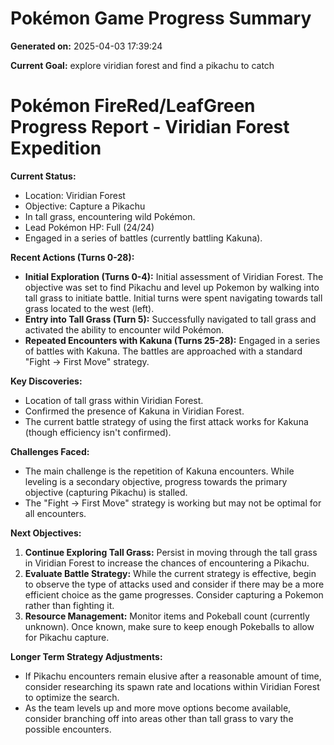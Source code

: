 # Pokémon Game Progress Summary

**Generated on:** 2025-04-03 17:39:24

**Current Goal:** explore viridian forest and find a pikachu to catch

# Pokémon FireRed/LeafGreen Progress Report - Viridian Forest Expedition

**Current Status:**

*   Location: Viridian Forest
*   Objective: Capture a Pikachu
*   In tall grass, encountering wild Pokémon.
*   Lead Pokémon HP: Full (24/24)
*   Engaged in a series of battles (currently battling Kakuna).

**Recent Actions (Turns 0-28):**

*   **Initial Exploration (Turns 0-4):** Initial assessment of Viridian Forest.  The objective was set to find Pikachu and level up Pokemon by walking into tall grass to initiate battle. Initial turns were spent navigating towards tall grass located to the west (left).
*   **Entry into Tall Grass (Turn 5):** Successfully navigated to tall grass and activated the ability to encounter wild Pokémon.
*   **Repeated Encounters with Kakuna (Turns 25-28):** Engaged in a series of battles with Kakuna. The battles are approached with a standard "Fight -> First Move" strategy.

**Key Discoveries:**

*   Location of tall grass within Viridian Forest.
*   Confirmed the presence of Kakuna in Viridian Forest.
*   The current battle strategy of using the first attack works for Kakuna (though efficiency isn't confirmed).

**Challenges Faced:**

*   The main challenge is the repetition of Kakuna encounters. While leveling is a secondary objective, progress towards the primary objective (capturing Pikachu) is stalled.
*   The "Fight -> First Move" strategy is working but may not be optimal for all encounters.

**Next Objectives:**

1.  **Continue Exploring Tall Grass:** Persist in moving through the tall grass in Viridian Forest to increase the chances of encountering a Pikachu.
2.  **Evaluate Battle Strategy:** While the current strategy is effective, begin to observe the type of attacks used and consider if there may be a more efficient choice as the game progresses. Consider capturing a Pokemon rather than fighting it.
3.  **Resource Management:** Monitor items and Pokeball count (currently unknown). Once known, make sure to keep enough Pokeballs to allow for Pikachu capture.

**Longer Term Strategy Adjustments:**

*   If Pikachu encounters remain elusive after a reasonable amount of time, consider researching its spawn rate and locations within Viridian Forest to optimize the search.
*   As the team levels up and more move options become available, consider branching off into areas other than tall grass to vary the possible encounters.


